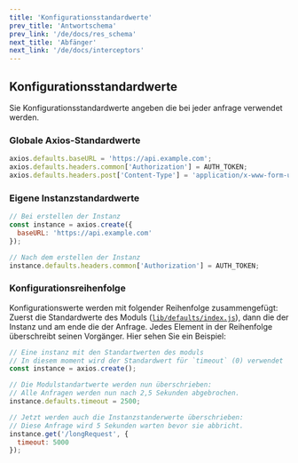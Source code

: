 ```yaml
---
title: 'Konfigurationsstandardwerte'
prev_title: 'Antwortschema'
prev_link: '/de/docs/res_schema'
next_title: 'Abfänger'
next_link: '/de/docs/interceptors'
---
```


## Konfigurationsstandardwerte

Sie Konfigurationsstandardwerte angeben die bei jeder anfrage verwendet werden.

### Globale Axios-Standardwerte

```js
axios.defaults.baseURL = 'https://api.example.com';
axios.defaults.headers.common['Authorization'] = AUTH_TOKEN;
axios.defaults.headers.post['Content-Type'] = 'application/x-www-form-urlencoded';
```

### Eigene Instanzstandardwerte

```js
// Bei erstellen der Instanz
const instance = axios.create({
  baseURL: 'https://api.example.com'
});

// Nach dem erstellen der Instanz
instance.defaults.headers.common['Authorization'] = AUTH_TOKEN;
```

### Konfigurationsreihenfolge

Konfigurationswerte werden mit folgender Reihenfolge zusammengefügt: Zuerst die Standardwerte des Moduls ([`lib/defaults/index.js`](https://github.com/axios/axios/blob/v1.x/lib/defaults/index.js#L40)), dann die der Instanz und am ende die der Anfrage. Jedes Element in der Reihenfolge überschreibt seinen Vorgänger. Hier sehen Sie ein Beispiel:

```js
// Eine instanz mit den Standartwerten des moduls
// In diesem moment wird der Standardwert für `timeout` (0) verwendet
const instance = axios.create();

// Die Modulstandartwerte werden nun überschrieben:
// Alle Anfragen werden nun nach 2,5 Sekunden abgebrochen.
instance.defaults.timeout = 2500;

// Jetzt werden auch die Instanzstanderwerte überschrieben:
// Diese Anfrage wird 5 Sekunden warten bevor sie abbricht.
instance.get('/longRequest', {
  timeout: 5000
});
```
